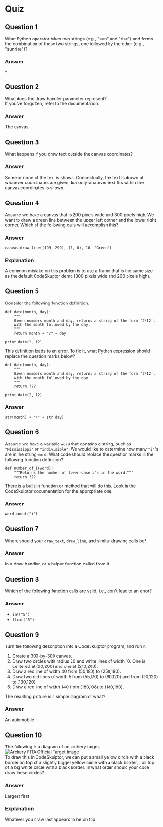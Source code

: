 Quiz
====

Question 1
----------

What Python operator takes two strings (e.g., "sun" and "rise") and forms the combination of these two strings, one followed by the other (e.g., "sunrise")?  

### Answer

`+`  

Question 2
----------

What does the draw handler parameter represent?  
If you've forgotten, refer to the documentation.  

### Answer

The canvas  

Question 3
----------

What happens if you draw text outside the canvas coordinates?  

### Answer

Some or none of the text is shown. Conceptually, the text is drawn at whatever coordinates are given, but only whatever text fits within the canvas coordinates is shown.  

Question 4
----------

Assume we have a canvas that is 200 pixels wide and 300 pixels high. We want to draw a green line between the upper left corner and the lower right corner. Which of the following calls will accomplish this?  

### Answer

`canvas.draw_line((199, 299), (0, 0), 10, "Green")`  

### Explanation

A common mistake on this problem is to use a frame that is the same size as the default CodeSkuptor demo (300 pixels wide and 200 pixels high).  

Question 5
----------

Consider the following function definition.  
```  
def date(month, day):
    """
    Given numbers month and day, returns a string of the form '2/12',
    with the month followed by the day.
    """
    return month + "/" + day

print date(2, 12)
```  
This definition leads to an error. To fix it, what Python expression should replace the question marks below?  
```  
def date(month, day):
    """
    Given numbers month and day, returns a string of the form '2/12',
    with the month followed by the day.
    """
    return ???

print date(2, 12)
```  

### Answer

`str(month) + "/" + str(day)`  

Question 6
----------

Assume we have a variable `word` that contains a string, such as `"Mississippi"` or `"indivisible"`. We would like to determine how many `"i"`'s are in the string `word`. What code should replace the question marks in the following function definition?  
```  
def number_of_i(word):
    """Returns the number of lower-case i's in the word."""
    return ???
```  
There is a built-in function or method that will do this. Look in the CodeSkulptor documentation for the appropriate one.  

### Answer

`word.count("i")`  

Question 7
----------

Where should your `draw_text`, `draw_line`, and similar drawing calls be?  

### Answer

In a draw handler, or a helper function called from it.  

Question 8
----------

Which of the following function calls are valid, i.e., don't lead to an error?  

### Answer

* `int("5")`
* `float("5")`

Question 9
-----------

Turn the following description into a CodeSkulptor program, and run it.  
1. Create a 300-by-300 canvas.  
2. Draw two circles with radius 20 and white lines of width 10. One is centered at (90,200) and one at (210,200).  
3. Draw a red line of width 40 from (50,180) to (250,180).  
4. Draw two red lines of width 5 from (55,170) to (90,120) and from (90,120) to (130,120).  
5. Draw a red line of width 140 from (180,108) to (180,160).  

The resulting picture is a simple diagram of what?  

### Answer

An automobile  

Question 10
-----------  

The following is a diagram of an archery target.  
![Archery FITA Official Target Image](https://github.com/UtkarshPathrabe/An-Introduction-to-Interactive-Programming-in-Python----Coursera/blob/master/Week%2003/Week%203%20Quiz/ArcheryTarget.png "Archery FITA Official Target Image")  
To draw this in CodeSkulptor, we can put a small yellow circle with a black border on top of a slightly bigger yellow circle with a black border, . on top of a big white circle with a black border. In what order should your code draw these circles?  

### Answer  
Largest first  

### Explanation  
Whatever you draw last appears to be on top.